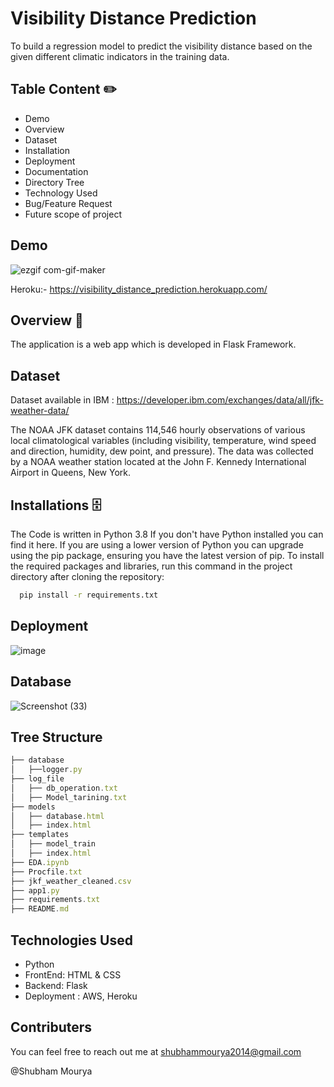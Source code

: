 
# Visibility Distance Prediction

To build a regression model to predict the visibility distance based on the given different climatic indicators in the training data. 

## Table Content ✏️
* Demo
* Overview
* Dataset
* Installation
* Deployment
* Documentation
* Directory Tree
* Technology Used
* Bug/Feature Request
* Future scope of project
## Demo

![ezgif com-gif-maker](https://user-images.githubusercontent.com/47842305/140636425-408f65bd-e42c-41dc-a2ca-159e3ee3e668.gif)

Heroku:- https://visibility_distance_prediction.herokuapp.com/

## Overview  📜
The application is a web app which is developed in Flask Framework.

## Dataset  
Dataset available in IBM : https://developer.ibm.com/exchanges/data/all/jfk-weather-data/

The NOAA JFK dataset contains 114,546 hourly observations of various local climatological variables (including visibility, temperature, wind speed and direction, humidity, dew point, and pressure). The data was collected by a NOAA weather station located at the John F. Kennedy International Airport in Queens, New York.
## Installations  🗄️
The Code is written in Python 3.8 If you don't have Python installed you can find it here. If you are using a lower version of Python you can upgrade using the pip package, ensuring you have the latest version of pip. To install the required packages and libraries, run this command in the project directory after cloning the repository:
```bash
  pip install -r requirements.txt
```
## Deployment
![image](https://user-images.githubusercontent.com/47842305/140636459-9a17b723-7da8-45f9-afeb-0c22f78223f4.png)

## Database 
![Screenshot (33)](https://user-images.githubusercontent.com/47842305/140636439-2d0e4a19-f3ed-44c5-8d2a-b83a39bf7f88.png)

## Tree Structure
```javascript
├── database
│   ├──logger.py
├── log_file
│   ├── db_operation.txt
│   ├── Model_tarining.txt
├── models
│   ├── database.html
│   ├── index.html
├── templates
│   ├── model_train
│   ├── index.html
├── EDA.ipynb
├── Procfile.txt
├── jkf_weather_cleaned.csv
├── app1.py
├── requirements.txt
├── README.md

```


## Technologies Used

* Python
* FrontEnd: HTML & CSS
* Backend: Flask 
* Deployment : AWS, Heroku

## Contributers
You can feel free to reach out me at shubhammourya2014@gmail.com

@Shubham Mourya
